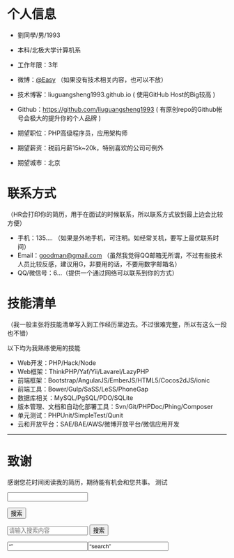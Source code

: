 
# 个人信息

 - 劉同學/男/1993
 - 本科/北极大学计算机系 
 - 工作年限：3年
 - 微博：[@Easy](http://weibo.com/easy) （如果没有技术相关内容，也可以不放）
 - 技术博客：liuguangsheng1993.github.io ( 使用GitHub Host的Big较高  )
 - Github：https://github.com/liuguangsheng1993 ( 有原创repo的Github帐号会极大的提升你的个人品牌  )

 - 期望职位：PHP高级程序员，应用架构师
 - 期望薪资：税前月薪15k~20k，特别喜欢的公司可例外
 - 期望城市：北京


# 联系方式

（HR会打印你的简历，用于在面试的时候联系，所以联系方式放到最上边会比较方便）

- 手机：135.... （如果是外地手机，可注明。如经常关机，要写上最优联系时间）
- Email：goodman@gmail.com （虽然我觉得QQ邮箱无所谓，不过有些技术人员比较反感，建议用G，非要用的话，不要用数字邮箱名）
- QQ/微信号：6...（提供一个通过网络可以联系到你的方式）


# 技能清单
（我一般主张将技能清单写入到工作经历里边去。不过很难完整，所以有这么一段也不错）

以下均为我熟练使用的技能

- Web开发：PHP/Hack/Node
- Web框架：ThinkPHP/Yaf/Yii/Lavarel/LazyPHP
- 前端框架：Bootstrap/AngularJS/EmberJS/HTML5/Cocos2dJS/ionic
- 前端工具：Bower/Gulp/SaSS/LeSS/PhoneGap
- 数据库相关：MySQL/PgSQL/PDO/SQLite
- 版本管理、文档和自动化部署工具：Svn/Git/PHPDoc/Phing/Composer
- 单元测试：PHPUnit/SimpleTest/Qunit
- 云和开放平台：SAE/BAE/AWS/微博开放平台/微信应用开发
      
---      
# 致谢
感谢您花时间阅读我的简历，期待能有机会和您共事。
测试
<form action="https://www.bing.com/s" method="get">

<input type="text" name="wd" placeholder="">

<button type="submit">搜索</button>

</form>

<form action="http://www.baidu.com/s" method="get" target="_blank">
    <input type="text" name="wd" placeholder="请输入搜索内容">
    <button type="submit">搜索</button>
</form>
<input type=“text” value=“” id=“bing_keyword”><input type=“button” onclick=“bing_search（）” value=“search”><script language=“javascript”>
function bing_search（）{
var str = document.getElementById（“bing_keyword”）.value;
str = escape（str）;//解决中文乱码
var win = window.open（“http://www.bing.com/search?q=”+str）;
}
      
